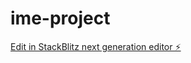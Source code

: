 # ime-project

[Edit in StackBlitz next generation editor ⚡️](https://stackblitz.com/~/github.com/crschwarz/ime-project)